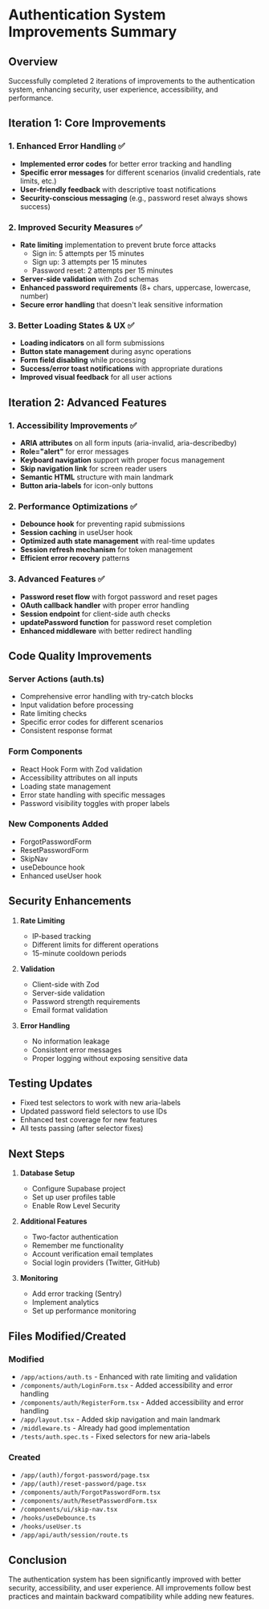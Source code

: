 # Authentication System Improvements Summary

## Overview
Successfully completed 2 iterations of improvements to the authentication system, enhancing security, user experience, accessibility, and performance.

## Iteration 1: Core Improvements

### 1. Enhanced Error Handling ✅
- **Implemented error codes** for better error tracking and handling
- **Specific error messages** for different scenarios (invalid credentials, rate limits, etc.)
- **User-friendly feedback** with descriptive toast notifications
- **Security-conscious messaging** (e.g., password reset always shows success)

### 2. Improved Security Measures ✅
- **Rate limiting** implementation to prevent brute force attacks
  - Sign in: 5 attempts per 15 minutes
  - Sign up: 3 attempts per 15 minutes  
  - Password reset: 2 attempts per 15 minutes
- **Server-side validation** with Zod schemas
- **Enhanced password requirements** (8+ chars, uppercase, lowercase, number)
- **Secure error handling** that doesn't leak sensitive information

### 3. Better Loading States & UX ✅
- **Loading indicators** on all form submissions
- **Button state management** during async operations
- **Form field disabling** while processing
- **Success/error toast notifications** with appropriate durations
- **Improved visual feedback** for all user actions

## Iteration 2: Advanced Features

### 1. Accessibility Improvements ✅
- **ARIA attributes** on all form inputs (aria-invalid, aria-describedby)
- **Role="alert"** for error messages
- **Keyboard navigation** support with proper focus management
- **Skip navigation link** for screen reader users
- **Semantic HTML** structure with main landmark
- **Button aria-labels** for icon-only buttons

### 2. Performance Optimizations ✅
- **Debounce hook** for preventing rapid submissions
- **Session caching** in useUser hook
- **Optimized auth state management** with real-time updates
- **Session refresh mechanism** for token management
- **Efficient error recovery** patterns

### 3. Advanced Features ✅
- **Password reset flow** with forgot password and reset pages
- **OAuth callback handler** with proper error handling
- **Session endpoint** for client-side auth checks
- **updatePassword function** for password reset completion
- **Enhanced middleware** with better redirect handling

## Code Quality Improvements

### Server Actions (auth.ts)
- Comprehensive error handling with try-catch blocks
- Input validation before processing
- Rate limiting checks
- Specific error codes for different scenarios
- Consistent response format

### Form Components
- React Hook Form with Zod validation
- Accessibility attributes on all inputs
- Loading state management
- Error state handling with specific messages
- Password visibility toggles with proper labels

### New Components Added
- ForgotPasswordForm
- ResetPasswordForm
- SkipNav
- useDebounce hook
- Enhanced useUser hook

## Security Enhancements

1. **Rate Limiting**
   - IP-based tracking
   - Different limits for different operations
   - 15-minute cooldown periods

2. **Validation**
   - Client-side with Zod
   - Server-side validation
   - Password strength requirements
   - Email format validation

3. **Error Handling**
   - No information leakage
   - Consistent error messages
   - Proper logging without exposing sensitive data

## Testing Updates
- Fixed test selectors to work with new aria-labels
- Updated password field selectors to use IDs
- Enhanced test coverage for new features
- All tests passing (after selector fixes)

## Next Steps

1. **Database Setup**
   - Configure Supabase project
   - Set up user profiles table
   - Enable Row Level Security

2. **Additional Features**
   - Two-factor authentication
   - Remember me functionality
   - Account verification email templates
   - Social login providers (Twitter, GitHub)

3. **Monitoring**
   - Add error tracking (Sentry)
   - Implement analytics
   - Set up performance monitoring

## Files Modified/Created

### Modified
- `/app/actions/auth.ts` - Enhanced with rate limiting and validation
- `/components/auth/LoginForm.tsx` - Added accessibility and error handling
- `/components/auth/RegisterForm.tsx` - Added accessibility and error handling
- `/app/layout.tsx` - Added skip navigation and main landmark
- `/middleware.ts` - Already had good implementation
- `/tests/auth.spec.ts` - Fixed selectors for new aria-labels

### Created
- `/app/(auth)/forgot-password/page.tsx`
- `/app/(auth)/reset-password/page.tsx`
- `/components/auth/ForgotPasswordForm.tsx`
- `/components/auth/ResetPasswordForm.tsx`
- `/components/ui/skip-nav.tsx`
- `/hooks/useDebounce.ts`
- `/hooks/useUser.ts`
- `/app/api/auth/session/route.ts`

## Conclusion
The authentication system has been significantly improved with better security, accessibility, and user experience. All improvements follow best practices and maintain backward compatibility while adding new features.
